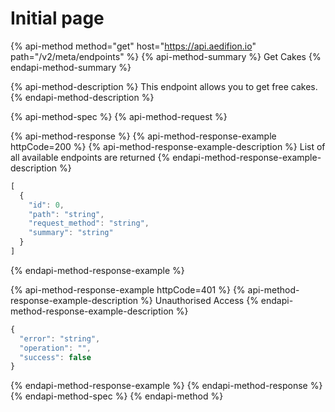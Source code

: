 # Initial page

{% api-method method="get" host="https://api.aedifion.io" path="/v2/meta/endpoints" %}
{% api-method-summary %}
Get Cakes
{% endapi-method-summary %}

{% api-method-description %}
This endpoint allows you to get free cakes.
{% endapi-method-description %}

{% api-method-spec %}
{% api-method-request %}

{% api-method-response %}
{% api-method-response-example httpCode=200 %}
{% api-method-response-example-description %}
List of all available endpoints are returned
{% endapi-method-response-example-description %}

```javascript
[
  {
    "id": 0,
    "path": "string",
    "request_method": "string",
    "summary": "string"
  }
]
```
{% endapi-method-response-example %}

{% api-method-response-example httpCode=401 %}
{% api-method-response-example-description %}
Unauthorised Access
{% endapi-method-response-example-description %}

```javascript
{
  "error": "string",
  "operation": "",
  "success": false
}
```
{% endapi-method-response-example %}
{% endapi-method-response %}
{% endapi-method-spec %}
{% endapi-method %}



